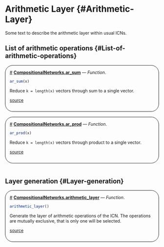 
# Arithmetic Layer {#Arithmetic-Layer}



Some text to describe the arithmetic layer within usual ICNs.

## List of arithmetic operations {#List-of-arithmetic-operations}
<div style='border-width:1px; border-style:solid; border-color:black; padding: 1em; border-radius: 25px;'>
<a id='CompositionalNetworks.ar_sum-learning-arithmetic' href='#CompositionalNetworks.ar_sum-learning-arithmetic'>#</a>&nbsp;<b><u>CompositionalNetworks.ar_sum</u></b> &mdash; <i>Function</i>.




```julia
ar_sum(x)
```


Reduce `k = length(x)` vectors through sum to a single vector.


[source](https://github.com/JuliaConstraints/CompositionalNetworks.jl/blob/v0.5.7/src/layers/arithmetic.jl#L1-L4)

</div>
<br>
<div style='border-width:1px; border-style:solid; border-color:black; padding: 1em; border-radius: 25px;'>
<a id='CompositionalNetworks.ar_prod-learning-arithmetic' href='#CompositionalNetworks.ar_prod-learning-arithmetic'>#</a>&nbsp;<b><u>CompositionalNetworks.ar_prod</u></b> &mdash; <i>Function</i>.




```julia
ar_prod(x)
```


Reduce `k = length(x)` vectors through product to a single vector.


[source](https://github.com/JuliaConstraints/CompositionalNetworks.jl/blob/v0.5.7/src/layers/arithmetic.jl#L7-L10)

</div>
<br>

## Layer generation {#Layer-generation}
<div style='border-width:1px; border-style:solid; border-color:black; padding: 1em; border-radius: 25px;'>
<a id='CompositionalNetworks.arithmetic_layer-learning-arithmetic' href='#CompositionalNetworks.arithmetic_layer-learning-arithmetic'>#</a>&nbsp;<b><u>CompositionalNetworks.arithmetic_layer</u></b> &mdash; <i>Function</i>.




```julia
arithmetic_layer()
```


Generate the layer of arithmetic operations of the ICN. The operations are mutually exclusive, that is only one will be selected.


[source](https://github.com/JuliaConstraints/CompositionalNetworks.jl/blob/v0.5.7/src/layers/arithmetic.jl#L13-L16)

</div>
<br>
